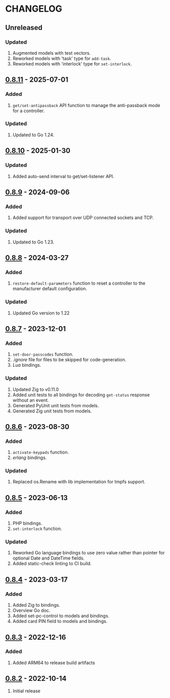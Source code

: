 # CHANGELOG

## Unreleased

### Updated
1. Augmented models with test vectors.
2. Reworked models with 'task' type for `add-task`.
3. Reworked models with 'interlock' type for `set-interlock`.


## [0.8.11](https://github.com/uhppoted/uhppoted-codegen/releases/tag/v0.8.11) - 2025-07-01

### Added
1. `get/set-antipassback` API function to manage the anti-passback mode for a controller.

### Updated
1. Updated to Go 1.24.


## [0.8.10](https://github.com/uhppoted/uhppoted-codegen/releases/tag/v0.8.10) - 2025-01-30

### Updated
1. Added auto-send interval to get/set-listener API.


## [0.8.9](https://github.com/uhppoted/uhppoted-codegen/releases/tag/v0.8.9) - 2024-09-06

### Added
1. Added support for transport over UDP connected sockets and TCP.

### Updated
1. Updated to Go 1.23.


## [0.8.8](https://github.com/uhppoted/uhppoted-codegen/releases/tag/v0.8.8) - 2024-03-27

### Added
1. `restore-default-parameters` function to reset a controller to the manufacturer default configuration.

### Updated
1. Updated Go version to 1.22


## [0.8.7](https://github.com/uhppoted/uhppoted-codegen/releases/tag/v0.8.7) - 2023-12-01

### Added
1. `set-door-passcodes` function.
2. _.ignore_ file for files to be skipped for code-generation.
3. _Lua_ bindings.

### Updated
1. Updated Zig to v0.11.0
2. Added unit tests to all bindings for decoding `get-status` response without an event.
3. Generated PyUnit unit tests from models.
4. Generated Zig unit tests from models.


## [0.8.6](https://github.com/uhppoted/uhppoted-codegen/releases/tag/v0.8.6) - 2023-08-30

### Added
1. `activate-keypads` function.
2. _erlang_ bindings.

### Updated
1. Replaced os.Rename with lib implementation for tmpfs support.


## [0.8.5](https://github.com/uhppoted/uhppoted-codegen/releases/tag/v0.8.5) - 2023-06-13

### Added
1. PHP bindings.
2. `set-interlock` function.

### Updated
1. Reworked Go language bindings to use zero value rather than pointer for optional Date 
   and DateTime fields.
2. Added static-check linting to CI build.


## [0.8.4](https://github.com/uhppoted/uhppoted-codegen/releases/tag/v0.8.4) - 2023-03-17

### Added
1. Added Zig to bindings.
2. Overview Go doc.
3. Added set-pc-control to models and bindings.
4. Added card PIN field to models and bindings.


## [0.8.3](https://github.com/uhppoted/uhppoted-codegen/releases/tag/v0.8.3) - 2022-12-16

### Added
1. Added ARM64 to release build artifacts


## [0.8.2](https://github.com/uhppoted/uhppoted-codegen/releases/tag/v0.8.2) - 2022-10-14

1. Initial release